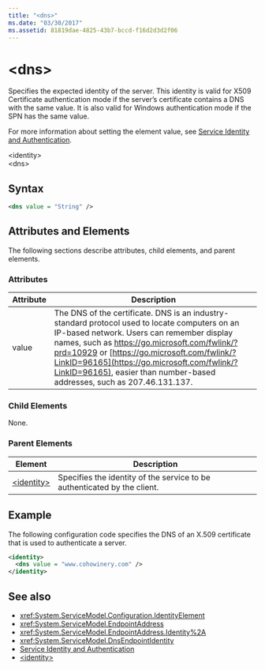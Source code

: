 ```yaml
---
title: "<dns>"
ms.date: "03/30/2017"
ms.assetid: 81819dae-4825-43b7-bccd-f16d2d3d2f06
---
```

# \<dns>
Specifies the expected identity of the server. This identity is valid for X509 Certificate authentication mode if the server’s certificate contains a DNS with the same value. It is also valid for Windows authentication mode if the SPN has the same value.  
  
 For more information about setting the element value, see [Service Identity and Authentication](../../../../../docs/framework/wcf/feature-details/service-identity-and-authentication.md).  
  
 \<identity>  
\<dns>  
  
## Syntax  
  
```xml  
<dns value = "String" />
```  
  
## Attributes and Elements  
 The following sections describe attributes, child elements, and parent elements.  
  
### Attributes  
  
|Attribute|Description|  
|---------------|-----------------|  
|value|The DNS of the certificate. DNS is an industry-standard protocol used to locate computers on an IP-based network. Users can remember display names, such as <https://go.microsoft.com/fwlink/?prd=10929> or [https://go.microsoft.com/fwlink/?LinkID=96165](https://go.microsoft.com/fwlink/?LinkID=96165), easier than number-based addresses, such as 207.46.131.137.|  
  
### Child Elements  
 None.  
  
### Parent Elements  
  
|Element|Description|  
|-------------|-----------------|  
|[\<identity>](../../../../../docs/framework/configure-apps/file-schema/wcf/identity.md)|Specifies the identity of the service to be authenticated by the client.|  
  
## Example  
 The following configuration code specifies the DNS of an X.509 certificate that is used to authenticate a server.  
  
```xml  
<identity>
  <dns value = "www.cohowinery.com" />
</identity>
```  
  
## See also

- <xref:System.ServiceModel.Configuration.IdentityElement>
- <xref:System.ServiceModel.EndpointAddress>
- <xref:System.ServiceModel.EndpointAddress.Identity%2A>
- <xref:System.ServiceModel.DnsEndpointIdentity>
- [Service Identity and Authentication](../../../../../docs/framework/wcf/feature-details/service-identity-and-authentication.md)
- [\<identity>](../../../../../docs/framework/configure-apps/file-schema/wcf/identity.md)
